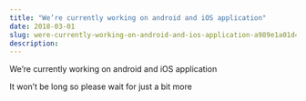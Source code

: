 ```yaml
---
title: "We’re currently working on android and iOS application"
date: 2018-03-01
slug: were-currently-working-on-android-and-ios-application-a989e1a01d4c
description:
---
```


We’re currently working on android and iOS application

It won’t be long so please wait for just a bit more

